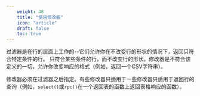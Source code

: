 ```yaml
---
    weight: 48
    title: "使用修改器"
    icon: "article"
    draft: false
    toc: true
---
```


过滤器是在行的层面上工作的--它们允许你在不改变行的形状的情况下，返回只符合特定条件的行。
只符合某些条件的行，而不改变行的形状。修改器是不符合该定义的一切，允许你改变响应的格式（例如，返回一个CSV字符串）。

修改器必须在过滤器之后指定。有些修改器只适用于一些修改器只适用于返回行的查询（例如，`select()`或`rpc()`在一个返回表的函数上返回表格响应的函数）。